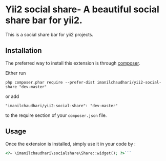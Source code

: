 Yii2 social share- A beautiful social share bar for yii2.
=========================================================
This is a social share bar for yii2 projects.

Installation
------------

The preferred way to install this extension is through [composer](http://getcomposer.org/download/).

Either run

```
php composer.phar require --prefer-dist imanilchaudhari/yii2-social-share "dev-master"
```

or add

```
"imanilchaudhari/yii2-social-share": "dev-master"
```

to the require section of your `composer.json` file.


Usage
-----

Once the extension is installed, simply use it in your code by  :

```php
<?= \imanilchaudhari\socialshare\Share::widget(); ?>```